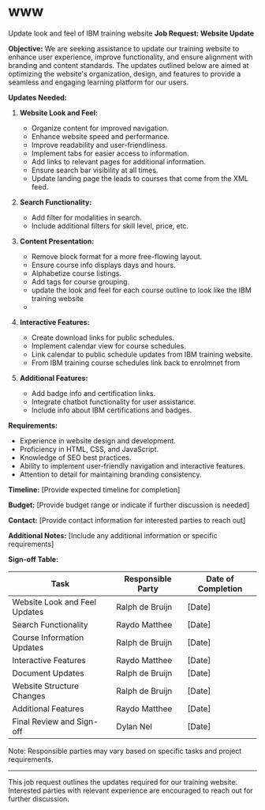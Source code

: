 # www
Update look and feel of IBM training website
**Job Request: Website Update**

**Objective:**
We are seeking assistance to update our training website to enhance user experience, improve functionality, and ensure alignment with branding and content standards. The updates outlined below are aimed at optimizing the website's organization, design, and features to provide a seamless and engaging learning platform for our users.

**Updates Needed:**

1. **Website Look and Feel:**
   - Organize content for improved navigation.
   - Enhance website speed and performance.
   - Improve readability and user-friendliness.
   - Implement tabs for easier access to information.
   - Add links to relevant pages for additional information.
   - Ensure search bar visibility at all times.
   - Update landing page the leads to courses that come from the XML feed.


2. **Search Functionality:**
   - Add filter for modalities in search.
   - Include additional filters for skill level, price, etc.
    



3. **Content Presentation:**
   - Remove block format for a more free-flowing layout.
   - Ensure course info displays days and hours.
   - Alphabetize course listings.
   - Add tags for course grouping.
   - update the look and feel for each course outline to look like the IBM training website
   - 

4. **Interactive Features:**
   - Create download links for public schedules.
   - Implement calendar view for course schedules.
   - Link calendar to public schedule updates from IBM training website.
   - From IBM training course schedules link back to enrolmnet from


5. **Additional Features:**
   - Add badge info and certification links.
   - Integrate chatbot functionality for user assistance.
   - Include info about IBM certifications and badges.
     

**Requirements:**
- Experience in website design and development.
- Proficiency in HTML, CSS, and JavaScript.
- Knowledge of SEO best practices.
- Ability to implement user-friendly navigation and interactive features.
- Attention to detail for maintaining branding consistency.

**Timeline:** [Provide expected timeline for completion]

**Budget:** [Provide budget range or indicate if further discussion is needed]

**Contact:** [Provide contact information for interested parties to reach out]

**Additional Notes:** [Include any additional information or specific requirements]

**Sign-off Table:**

| Task                           | Responsible Party         | Date of Completion |
|--------------------------------|---------------------------|--------------------|
| Website Look and Feel Updates  | Ralph de Bruijn           | [Date]             |
| Search Functionality           | Raydo Matthee             | [Date]             |
| Course Information Updates     | Ralph de Bruijn           | [Date]             |
| Interactive Features           | Raydo Matthee             | [Date]             |
| Document Updates               | Ralph de Bruijn           | [Date]             |
| Website Structure Changes      | Ralph de Bruijn           | [Date]             |
| Additional Features            | Raydo Matthee             | [Date]             |
| Final Review and Sign-off      | Dylan Nel                 | [Date]             |

Note: Responsible parties may vary based on specific tasks and project requirements.

---
This job request outlines the updates required for our training website. Interested parties with relevant experience are encouraged to reach out for further discussion.
